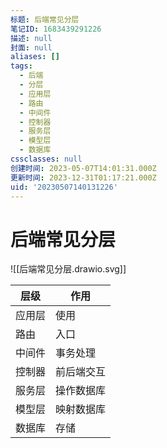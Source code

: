 ```yaml
---
标题: 后端常见分层
笔记ID: 1683439291226
描述: null
封面: null
aliases: []
tags:
  - 后端
  - 分层
  - 应用层
  - 路由
  - 中间件
  - 控制器
  - 服务层
  - 模型层
  - 数据库
cssclasses: null
创建时间: 2023-05-07T14:01:31.000Z
更新时间: 2023-12-31T01:17:21.000Z
uid: '20230507140131226'
---
```


# 后端常见分层

![[后端常见分层.drawio.svg]]

| 层级   | 作用 |
| ------ | ---- |
| 应用层 |  使用    |
| 路由   |  入口    |
| 中间件 | 事务处理     |
| 控制器 |   前后端交互   |
| 服务层 |  操作数据库    |
| 模型层 |  映射数据库    |
| 数据库 |   存储   |
